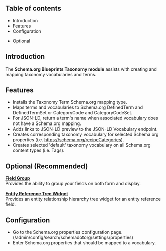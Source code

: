 Table of contents
-----------------

* Introduction
* Features
* Configuration
- Optional


Introduction
------------

The **Schema.org Blueprints Taxonomy module** assists with creating and mapping
taxonomy vocabularies and terms.


Features
--------

- Installs the Taxonomy Term Schema.org mapping type.
- Maps terms and vocabularies to Schema.org DefinedTerm and DefinedTermSet or
  CategoryCode and CategoryCodeSet.
- For JSON-LD, return a term's name when associated vocabulary does not have a
  Schema.org mapping.
- Adds links to JSON-LD preview to the JSON-LD Vocabulary endpoint.
- Creates corresponding taxonomy vocabulary for selected Schema.org properties
  (i.e. https://schema.org/recipeCategories).
- Creates selected 'default' taxonomy vocabulary on all Schema.org content types
  (i.e. Tags).


Optional (Recommended)
----------------------

**[Field Group](https://www.drupal.org/project/field_group)**  
Provides the ability to group your fields on both form and display.

**[Entity Reference Tree Widget](https://www.drupal.org/project/entity_reference_tree)**  
Provides an entity relationship hierarchy tree widget for an entity reference field.


Configuration
-------------

- Go to the Schema.org properties configuration page.
  (/admin/config/search/schemadotorg/settings/properties)
- Enter Schema.org properties that should be mapped to a vocabulary.
